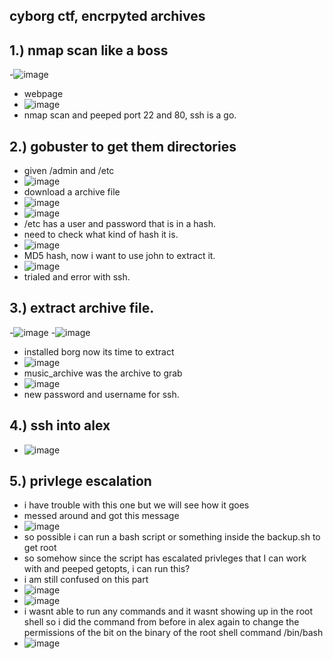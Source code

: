 cyborg ctf, encrpyted archives
-

1.) nmap scan like a boss
-
-![image](https://github.com/TekTristan/cyber-rooms/assets/92371193/381ef22a-bda5-4c20-a36d-83305292fad9)
- webpage
- ![image](https://github.com/TekTristan/cyber-rooms/assets/92371193/26b91e0b-5fb7-4560-9945-b10fb61ceed3)
- nmap scan and peeped port 22 and 80, ssh is a go.

2.) gobuster to get them directories
-
- given /admin and /etc
- ![image](https://github.com/TekTristan/cyber-rooms/assets/92371193/dc017a05-3aeb-4696-9f02-c014167d7848)
- download a archive file
- ![image](https://github.com/TekTristan/cyber-rooms/assets/92371193/44049137-2e21-4039-b14f-390f03a0a031)
- ![image](https://github.com/TekTristan/cyber-rooms/assets/92371193/86a956aa-96d2-4ade-a036-293777e48085)
- /etc has a user and password that is in a hash.
- need to check what kind of hash it is.
- ![image](https://github.com/TekTristan/cyber-rooms/assets/92371193/5cac8aa9-5b17-4b5b-8bc6-64d151cd96db)
- MD5 hash, now i want to use john to extract it.
- ![image](https://github.com/TekTristan/cyber-rooms/assets/92371193/49e07a2e-5980-4975-88b2-f9955a8816ce)
- trialed and error with ssh.

3.) extract archive file.
-
-![image](https://github.com/TekTristan/cyber-rooms/assets/92371193/7fde8da2-d3e6-4b13-81e7-73b8bf4199b3)
-![image](https://github.com/TekTristan/cyber-rooms/assets/92371193/f128f690-15f8-4420-84e4-084c3790bf70)
- installed borg now its time to extract
- ![image](https://github.com/TekTristan/cyber-rooms/assets/92371193/e821563c-4b37-412d-8e60-eb19303050cb)
- music_archive was the archive to grab
- ![image](https://github.com/TekTristan/cyber-rooms/assets/92371193/ba1840c1-8b9f-4f2e-9887-b429f2c6dc3d)
- new password and username for ssh.

4.) ssh into alex
- 
- ![image](https://github.com/TekTristan/cyber-rooms/assets/92371193/b0cea2e0-5d75-4b43-bc74-ef20bc0bac72)

5.) privlege escalation
-
- i have trouble with this one but we will see how it goes
- messed around and got this message
- ![image](https://github.com/TekTristan/cyber-rooms/assets/92371193/99fb086f-ff71-46dd-931c-651c12923879)
- so possible i can run a bash script or something inside the backup.sh to get root
- so somehow since the script has escalated privleges that I can work with and peeped getopts, i can run this?
- i am still confused on this part
- ![image](https://github.com/TekTristan/cyber-rooms/assets/92371193/e45e4630-ab0f-44ac-a5b2-bbb3e764dcee)
- ![image](https://github.com/TekTristan/cyber-rooms/assets/92371193/d2618ab3-fc16-4da6-980c-81efdd8ae8fc)
- i wasnt able to run any commands and it wasnt showing up in the root shell so i did the command from before in alex again to change the permissions of the bit on the binary of the root shell command /bin/bash
- ![image](https://github.com/TekTristan/cyber-rooms/assets/92371193/1055888c-7473-4362-8bf4-2fc465fe149e)




